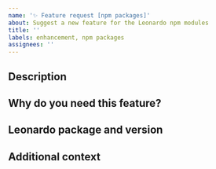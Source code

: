 ```yaml
---
name: '✨ Feature request [npm packages]'
about: Suggest a new feature for the Leonardo npm modules
title: ''
labels: enhancement, npm packages
assignees: ''
---
```


## Description

<!-- Describe your suggested feature in detail -->

## Why do you need this feature?

<!-- Tell us what this solves or why this is important to your use case -->

## Leonardo package and version

<!--ie:  **@leonardo-contrast-colors version:**  2.13.0 -->

## Additional context

<!-- Add any other context, workarounds, or screenshots about your request -->
